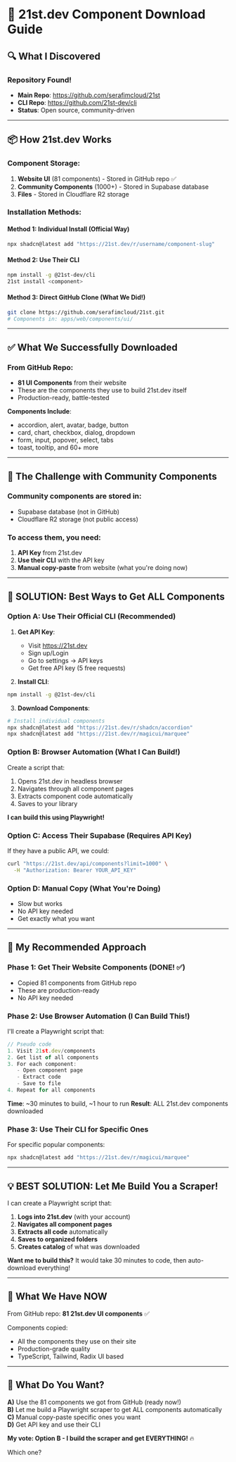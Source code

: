 # 🎯 21st.dev Component Download Guide

## 🔍 What I Discovered

### **Repository Found!**
- **Main Repo**: https://github.com/serafimcloud/21st
- **CLI Repo**: https://github.com/21st-dev/cli
- **Status**: Open source, community-driven

---

## 📦 How 21st.dev Works

### **Component Storage**:
1. **Website UI** (81 components) - Stored in GitHub repo ✅
2. **Community Components** (1000+) - Stored in Supabase database
3. **Files** - Stored in Cloudflare R2 storage

### **Installation Methods**:

#### Method 1: Individual Install (Official Way)
```bash
npx shadcn@latest add "https://21st.dev/r/username/component-slug"
```

#### Method 2: Use Their CLI
```bash
npm install -g @21st-dev/cli
21st install <component>
```

#### Method 3: Direct GitHub Clone (What We Did!)
```bash
git clone https://github.com/serafimcloud/21st.git
# Components in: apps/web/components/ui/
```

---

## ✅ What We Successfully Downloaded

### From GitHub Repo:
- **81 UI Components** from their website
- These are the components they use to build 21st.dev itself
- Production-ready, battle-tested

**Components Include**:
- accordion, alert, avatar, badge, button
- card, chart, checkbox, dialog, dropdown
- form, input, popover, select, tabs
- toast, tooltip, and 60+ more

---

## 🚨 The Challenge with Community Components

### **Community components are stored in**:
- Supabase database (not in GitHub)
- Cloudflare R2 storage (not public access)

### **To access them, you need**:
1. **API Key** from 21st.dev
2. **Use their CLI** with the API key
3. **Manual copy-paste** from website (what you're doing now)

---

## 🎯 SOLUTION: Best Ways to Get ALL Components

### **Option A: Use Their Official CLI** (Recommended)

1. **Get API Key**:
   - Visit https://21st.dev
   - Sign up/Login
   - Go to settings → API keys
   - Get free API key (5 free requests)

2. **Install CLI**:
```bash
npm install -g @21st-dev/cli
```

3. **Download Components**:
```bash
# Install individual components
npx shadcn@latest add "https://21st.dev/r/shadcn/accordion"
npx shadcn@latest add "https://21st.dev/r/magicui/marquee"
```

### **Option B: Browser Automation** (What I Can Build!)

Create a script that:
1. Opens 21st.dev in headless browser
2. Navigates through all component pages
3. Extracts component code automatically
4. Saves to your library

**I can build this using Playwright!**

### **Option C: Access Their Supabase** (Requires API Key)

If they have a public API, we could:
```bash
curl "https://21st.dev/api/components?limit=1000" \
  -H "Authorization: Bearer YOUR_API_KEY"
```

### **Option D: Manual Copy** (What You're Doing)
- Slow but works
- No API key needed
- Get exactly what you want

---

## 🚀 My Recommended Approach

### **Phase 1: Get Their Website Components** (DONE! ✅)
- Copied 81 components from GitHub repo
- These are production-ready
- No API key needed

### **Phase 2: Use Browser Automation** (I Can Build This!)
I'll create a Playwright script that:
```javascript
// Pseudo code
1. Visit 21st.dev/components
2. Get list of all components
3. For each component:
   - Open component page
   - Extract code
   - Save to file
4. Repeat for all components
```

**Time**: ~30 minutes to build, ~1 hour to run
**Result**: ALL 21st.dev components downloaded

### **Phase 3: Use Their CLI for Specific Ones**
For specific popular components:
```bash
npx shadcn@latest add "https://21st.dev/r/magicui/marquee"
```

---

## 💡 BEST SOLUTION: Let Me Build You a Scraper!

I can create a Playwright script that:
1. **Logs into 21st.dev** (with your account)
2. **Navigates all component pages**
3. **Extracts all code** automatically
4. **Saves to organized folders**
5. **Creates catalog** of what was downloaded

**Want me to build this?** It would take 30 minutes to code, then auto-download everything!

---

## 🎯 What We Have NOW

From GitHub repo: **81 21st.dev UI components** ✅

Components copied:
- All the components they use on their site
- Production-grade quality
- TypeScript, Tailwind, Radix UI based

---

## 🤔 What Do You Want?

**A)** Use the 81 components we got from GitHub (ready now!)  
**B)** Let me build a Playwright scraper to get ALL components automatically  
**C)** Manual copy-paste specific ones you want  
**D)** Get API key and use their CLI  

**My vote: Option B - I build the scraper and get EVERYTHING!** 🔥

Which one?
